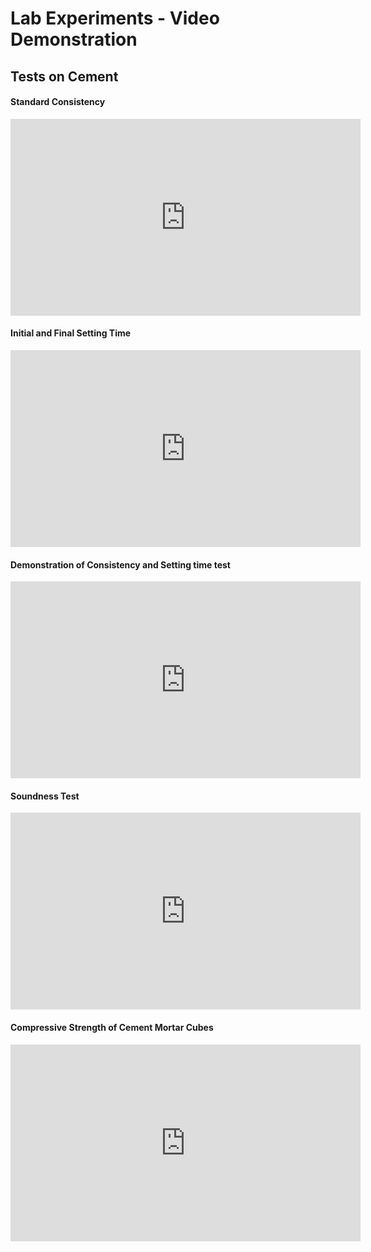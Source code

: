 # Lab Experiments - Video Demonstration

## Tests on Cement

#### **Standard Consistency**

<iframe width="560" height="315" src="https://www.youtube.com/embed/fL6E0E1LOBg" title="YouTube video player" frameborder="0" allow="accelerometer; autoplay; clipboard-write; encrypted-media; gyroscope; picture-in-picture" allowfullscreen></iframe>  



#### **Initial and Final Setting Time**

<iframe width="560" height="315" src="https://www.youtube.com/embed/3tKuexK4zto" title="YouTube video player" frameborder="0" allow="accelerometer; autoplay; clipboard-write; encrypted-media; gyroscope; picture-in-picture" allowfullscreen></iframe>


#### **Demonstration of Consistency and Setting time test**

<iframe width="560" height="315" src="https://www.youtube.com/embed/sl0smPfvVAo" title="YouTube video player" frameborder="0" allow="accelerometer; autoplay; clipboard-write; encrypted-media; gyroscope; picture-in-picture" allowfullscreen></iframe>  


#### **Soundness Test**

<iframe width="560" height="315" src="https://www.youtube.com/embed/je5ztHs9tII" title="YouTube video player" frameborder="0" allow="accelerometer; autoplay; clipboard-write; encrypted-media; gyroscope; picture-in-picture" allowfullscreen></iframe>

#### **Compressive Strength of Cement Mortar Cubes**

<iframe width="560" height="315" src="https://www.youtube.com/embed/5zb4gILaHWY" title="YouTube video player" frameborder="0" allow="accelerometer; autoplay; clipboard-write; encrypted-media; gyroscope; picture-in-picture" allowfullscreen></iframe>
